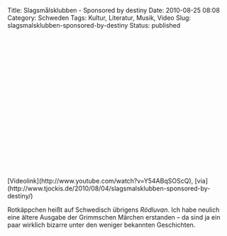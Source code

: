 Title: Slagsmålsklubben - Sponsored by destiny
Date: 2010-08-25 08:08
Category: Schweden
Tags: Kultur, Literatur, Musik, Video
Slug: slagsmalsklubben-sponsored-by-destiny
Status: published

<p>
<object width="499" height="305">
<param name="movie" value="http://www.youtube-nocookie.com/v/Y54ABqSOScQ&amp;hl=sv_SE&amp;fs=1"></param><param name="allowFullScreen" value="true"></param><param name="allowscriptaccess" value="always"></param>

<embed src="http://www.youtube-nocookie.com/v/Y54ABqSOScQ&amp;hl=sv_SE&amp;fs=1" type="application/x-shockwave-flash" allowscriptaccess="always" allowfullscreen="true" width="499" height="305">
</embed>
</object>
</p>
[Videolink](http://www.youtube.com/watch?v=Y54ABqSOScQ),
[via](http://www.tjockis.de/2010/08/04/slagsmalsklubben-sponsored-by-destiny/)

Rotkäppchen heißt auf Schwedisch übrigens *Rödluvan*. Ich habe neulich
eine ältere Ausgabe der Grimmschen Märchen erstanden – da sind ja ein
paar wirklich bizarre unter den weniger bekannten Geschichten.

